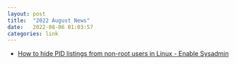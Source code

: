 ```yaml
---
layout: post
title:  "2022 August News"
date:   2022-08-06 01:03:57
categories: link
---
```



- [How to hide PID listings from non-root users in Linux - Enable Sysadmin](https://www.redhat.com/sysadmin/hidepid-linux-hide-pid)
